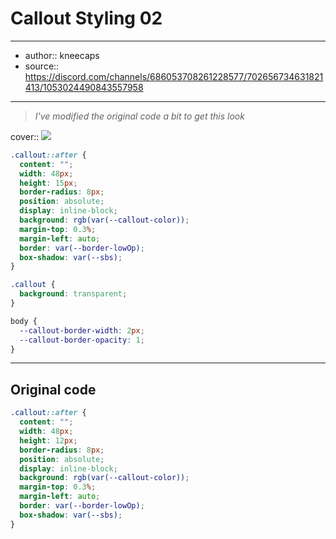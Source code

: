 

# Callout Styling 02

---

- author:: kneecaps
- source:: https://discord.com/channels/686053708261228577/702656734631821413/1053024490843557958

---

> _I've modified the original code a bit to get this look_

cover:: ![](https://i.imgur.com/izbQq7Q.png)

```css
.callout::after {
  content: "";
  width: 48px;
  height: 15px;
  border-radius: 8px;
  position: absolute;
  display: inline-block;
  background: rgb(var(--callout-color));
  margin-top: 0.3%;
  margin-left: auto;
  border: var(--border-lowOp);
  box-shadow: var(--sbs);
}

.callout {
  background: transparent;
}

body {
  --callout-border-width: 2px;
  --callout-border-opacity: 1;
}
```

---

## Original code

```css
.callout::after {
  content: "";
  width: 48px;
  height: 12px;
  border-radius: 8px;
  position: absolute;
  display: inline-block;
  background: rgb(var(--callout-color));
  margin-top: 0.3%;
  margin-left: auto;
  border: var(--border-lowOp);
  box-shadow: var(--sbs);
}
```

